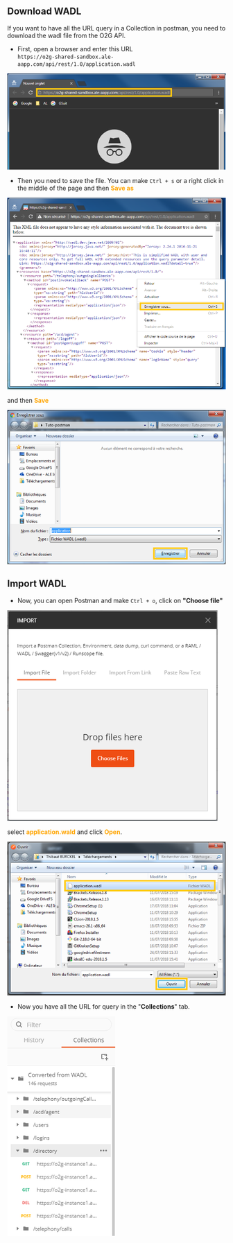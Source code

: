 ## Download WADL

If you want to have all the URL query in a Collection in postman, you need to download the wadl file from the O2G API.

* First, open a browser and enter this URL <br/>`https://o2g-shared-sandbox.ale-aapp.com/api/rest/1.0/application.wadl`

![download](pics/url_wadl.png)

* Then you need to save the file. You can make `Ctrl + s` or a right click in the middle of the page and then <b><span style="color:orange">Save as</span></b>

![download](pics/save_as_wadl.png)

and then <b><span style="color:orange">Save</span></b>

![download](pics/save_wadl.png)

## Import WADL

* Now, you can open Postman and make `Ctrl + o`, click on <b>"Choose file"</b>

![download](pics/import_file.png)

select <b><span style="color:orange">application.wald</span></b> and click <b><span style="color:orange">Open</span></b>.

![download](pics/app_wadl.png)

* Now you have all the URL for query in the "<b>Collections</b>" tab.

![download](pics/collection_tab.png)